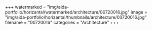 +++
watermarked = "img/aida-portfolio/horizantal/watermarked/architecture/00720016.jpg"
image = "img/aida-portfolio/horizantal/thumbnails/architecture/00720016.jpg"
filename = "00720016"
categories = "Architecture"
+++

